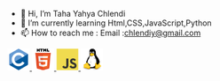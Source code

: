 - 👋 Hi, I’m Taha Yahya Chlendi
- 🌱 I’m currently learning Html,CSS,JavaScript,Python
- 📫 How to reach me : Email :chlendiy@gmail.com
<p align="left">  <a href="https://www.cprogramming.com/" target="_blank" rel="noreferrer"> <img src="https://raw.githubusercontent.com/devicons/devicon/master/icons/c/c-original.svg" alt="c" width="40" height="40"/> </a> <a href="https://www.w3.org/html/" target="_blank" rel="noreferrer"> <img src="https://raw.githubusercontent.com/devicons/devicon/master/icons/html5/html5-original-wordmark.svg" alt="html5" width="40" height="40"/> </a> <a href="https://developer.mozilla.org/en-US/docs/Web/JavaScript" target="_blank" rel="noreferrer"> <img src="https://raw.githubusercontent.com/devicons/devicon/master/icons/javascript/javascript-original.svg" alt="javascript" width="40" height="40"/> </a> <a href="https://www.linux.org/" target="_blank" rel="noreferrer"> <img src="https://raw.githubusercontent.com/devicons/devicon/master/icons/linux/linux-original.svg" alt="linux" width="40" height="40"/> </a> 
  <!-- <h3 align="left">Connect with me : </h3>
  <p align="left">
  <a href="https://www.linkedin.com/in/taha-yahya-chlendi-41459822a/" target="blank"><img align="center" src="https://raw.githubusercontent.com/rahuldkjain/github-profile-readme-generator/master/src/images/icons/Social/linked-in-alt.svg" alt="Taha Yahia Chlendi" height="30" width="40" /></a>
  <a href="https://www.facebook.com/profile.php?id=100008959456447" target="blank"><img align="center" src="https://raw.githubusercontent.com/rahuldkjain/github-profile-readme-generator/master/src/images/icons/Social/facebook.svg" alt="Taha Yahia Chlendi" height="30" width="40" /></a>
  <a href="https://www.instagram.com/yahyachlendi/" target="blank"><img align="center" src="https://raw.githubusercontent.com/rahuldkjain/github-profile-readme-generator/master/src/images/icons/Social/instagram.svg" alt="Taha Yahia Chlendi" height="30" width="40" /></a></p>
 
<!---
yahyachlendi/yahyachlendi is a ✨ special ✨ repository because its `README.md` (this file) appears on your GitHub profile.
You can click the Preview link to take a look at your changes.
--->
